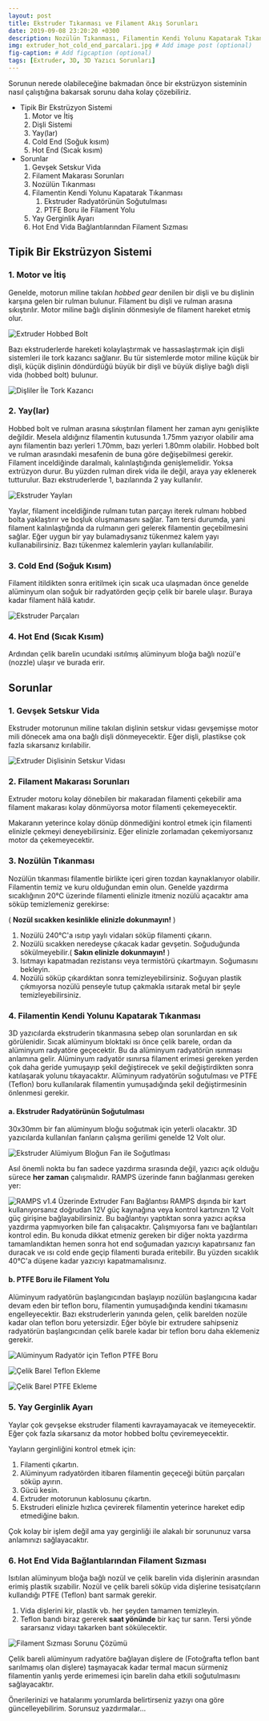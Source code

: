 ```yaml
---
layout: post
title: Ekstruder Tıkanması ve Filament Akış Sorunları
date: 2019-09-08 23:20:20 +0300
description: Nozülün Tıkanması, Filamentin Kendi Yolunu Kapatarak Tıkanması, Yay Gerginlik Ayarı, Hot End Vida Bağlantılarından Filament Sızması
img: extruder_hot_cold_end_parcalari.jpg # Add image post (optional)
fig-caption: # Add figcaption (optional)
tags: [Extruder, 3D, 3D Yazıcı Sorunları]
---
```


 Sorunun nerede olabileceğine bakmadan önce bir ekstrüzyon sisteminin nasıl çalıştığına bakarsak sorunu daha kolay çözebiliriz.

* Tipik Bir Ekstrüzyon Sistemi
	1. Motor ve İtiş
	2. Dişli Sistemi
	3. Yay(lar)
	4. Cold End (Soğuk kısım)
	5. Hot End (Sıcak kısım)
* Sorunlar
	1. Gevşek Setskur Vida
	2. Filament Makarası Sorunları
	3. Nozülün Tıkanması
	4. Filamentin Kendi Yolunu Kapatarak Tıkanması
		1. Ekstruder Radyatörünün Soğutulması
		2. PTFE Boru ile Filament Yolu
	5. Yay Gerginlik Ayarı
	6. Hot End Vida Bağlantılarından Filament Sızması

## Tipik Bir Ekstrüzyon Sistemi

### 1. Motor ve İtiş
 Genelde, motorun miline takılan *hobbed gear* denilen bir dişli ve bu dişlinin karşına gelen bir rulman bulunur. Filament bu dişli ve rulman arasına sıkıştırılır. Motor miline bağlı dişlinin dönmesiyle de filament hareket etmiş olur.

![Extruder Hobbed Bolt]({{site.baseurl}}/assets/img/hobbed_bolt_filament.jpg)

 Bazı ekstruderlerde hareketi kolaylaştırmak ve hassaslaştırmak için dişli sistemleri ile tork kazancı sağlanır. Bu tür sistemlerde motor miline küçük bir dişli, küçük dişlinin döndürdüğü büyük bir dişli ve büyük dişliye bağlı dişli vida (hobbed bolt) bulunur.

![Dişliler İle Tork Kazancı]({{site.baseurl}}/assets/img/disliler_ile_tork_kazanci.jpg)

### 2. Yay(lar)
 Hobbed bolt ve rulman arasına sıkıştırılan filament her zaman aynı genişlikte değildir. Mesela aldığınız filamentin kutusunda 1.75mm yazıyor olabilir ama aynı filamentin bazı yerleri 1.70mm, bazı yerleri 1.80mm olabilir. Hobbed bolt ve rulman arasındaki mesafenin de buna göre değişebilmesi gerekir. Filament inceldiğinde daralmalı, kalınlaştığında genişlemelidir. Yoksa extrüzyon durur. Bu yüzden rulman direk vida ile değil, araya yay eklenerek tutturulur. Bazı ekstruderlerde 1, bazılarında 2 yay kullanılır.

![Ekstruder Yayları]({{site.baseurl}}/assets/img/ekstruder_yaylari.jpg)

 Yaylar, filament inceldiğinde rulmanı tutan parçayı iterek rulmanı hobbed bolta yaklaştırır ve boşluk oluşmamasını sağlar.
 Tam tersi durumda, yani filament kalınlaştığında da rulmanın geri gelerek filamentin geçebilmesini sağlar.
 Eğer uygun bir yay bulamadıysanız tükenmez kalem yayı kullanabilirsiniz. Bazı tükenmez kalemlerin yayları kullanılabilir.


### 3. Cold End (Soğuk Kısım)
 Filament itildikten sonra eritilmek için sıcak uca ulaşmadan önce genelde alüminyum olan soğuk bir radyatörden geçip çelik bir barele ulaşır. Buraya kadar filament hâlâ katıdır.

![Ekstruder Parçaları]({{site.baseurl}}/assets/img/ekstruder_parcalari.jpg)

### 4. Hot End (Sıcak Kısım)
 Ardından çelik barelin ucundaki ısıtılmış alüminyum bloğa bağlı nozül'e (nozzle) ulaşır ve burada erir. 

## Sorunlar

### 1. Gevşek Setskur Vida
 Ekstruder motorunun miline takılan dişlinin setskur vidası gevşemişse motor mili dönecek ama ona bağlı dişli dönmeyecektir. Eğer dişli, plastikse çok fazla sıkarsanız kırılabilir.

![Extruder Dişlisinin Setskur Vidası]({{site.baseurl}}/assets/img/extruder_setskur.jpg)

### 2. Filament Makarası Sorunları
 Extruder motoru kolay dönebilen bir makaradan filamenti çekebilir ama filament makarası kolay dönmüyorsa motor filamenti çekemeyecektir.

 Makaranın yeterince kolay dönüp dönmediğini kontrol etmek için filamenti elinizle çekmeyi deneyebilirsiniz. Eğer elinizle zorlamadan çekemiyorsanız motor da çekemeyecektir.

### 3. Nozülün Tıkanması
 Nozülün tıkanması filamentle birlikte içeri giren tozdan kaynaklanıyor olabilir. Filamentin temiz ve kuru olduğundan emin olun. Genelde yazdırma sıcaklığının 20°C üzerinde filamenti elinizle itmeniz nozülü açacaktır ama söküp temizlemeniz gerekirse:

( **Nozül sıcakken kesinlikle elinizle dokunmayın!** )
1. Nozülü 240°C'a ısıtıp yaylı vidaları söküp filamenti çıkarın.
2. Nozülü sıcakken neredeyse çıkacak kadar gevşetin. Soğuduğunda sökülmeyebilir.( **Sakın elinizle dokunmayın!** )
3. Isıtmayı kapatmadan rezistansı veya termistörü çıkartmayın. Soğumasını bekleyin.
4. Nozülü söküp çıkardıktan sonra temizleyebilirsiniz. Soğuyan plastik çıkmıyorsa nozülü penseyle tutup çakmakla ısıtarak metal bir şeyle temizleyebilirsiniz.

### 4. Filamentin Kendi Yolunu Kapatarak Tıkanması
 3D yazıcılarda ekstruderin tıkanmasına sebep olan sorunlardan en sık görülenidir. Sıcak alüminyum bloktaki ısı önce çelik barele, ordan da alüminyum radyatöre geçecektir. Bu da alüminyum radyatörün ısınması anlamına gelir. Alüminyum radyatör ısınırsa filament erimesi gereken yerden çok daha geride yumuşayıp şekil değiştirecek ve şekil değiştirdikten sonra katılaşarak yolunu tıkayacaktır. Alüminyum radyatörün soğutulması ve PTFE (Teflon) boru kullanılarak filamentin yumuşadığında şekil değiştirmesinin önlenmesi gerekir.

#### a. Ekstruder Radyatörünün Soğutulması
 30x30mm bir fan alüminyum bloğu soğutmak için yeterli olacaktır. 3D yazıcılarda kullanılan fanların çalışma gerilimi genelde 12 Volt olur.

![Ekstruder Alümiyum Bloğun Fan ile Soğutlması]({{site.baseurl}}/assets/img/aluminyum_blok_sogutma_fan.jpg)

 Asıl önemli nokta bu fan sadece yazdırma sırasında değil, yazıcı açık olduğu sürece **her zaman** çalışmalıdır. RAMPS üzerinde fanın bağlanması gereken yer:

![RAMPS v1.4 Üzerinde Extruder Fanı Bağlantısı]({{site.baseurl}}/assets/img/RAMPS_extruder_fan_pin.jpg)
 RAMPS dışında bir kart kullanıyorsanız doğrudan 12V güç kaynağına veya kontrol kartınızın 12 Volt güç girişine bağlayabilirsiniz. Bu bağlantıyı yaptıktan sonra yazıcı açıksa yazdırma yapmıyorken bile fan çalışacaktır. Çalışmıyorsa fanı ve bağlantıları kontrol edin.
 Bu konuda dikkat etmeniz gereken bir diğer nokta yazdırma tamamlandıktan hemen sonra hot end soğumadan yazıcıyı kapatırsanız fan duracak ve ısı cold ende geçip filamenti burada eritebilir. Bu yüzden sıcaklık 40°C'a düşene kadar yazıcıyı kapatmamalısınız.

#### b. PTFE Boru ile Filament Yolu
 Alüminyum radyatörün başlangıcından başlayıp nozülün başlangıcına kadar devam eden bir teflon boru, filamentin yumuşadığında kendini tıkamasını engelleyecektir. Bazı ekstruderlerin yanında gelen, çelik barelden nozüle kadar olan teflon boru yetersizdir. Eğer böyle bir extrudere sahipseniz radyatörün başlangıcından çelik barele kadar bir teflon boru daha eklemeniz gerekir. 

![Alüminyum Radyatör için Teflon PTFE Boru]({{site.baseurl}}/assets/img/aluminyum_radyator_teflon.jpg)

![Çelik Barel Teflon Ekleme]({{site.baseurl}}/assets/img/barel_teflon_ekleme.jpg)

![Çelik Barel PTFE Ekleme]({{site.baseurl}}/assets/img/barel_PTFE_ekleme.jpg)

### 5. Yay Gerginlik Ayarı
 Yaylar çok gevşekse ekstruder filamenti kavrayamayacak ve itemeyecektir. Eğer çok fazla sıkarsanız da motor hobbed boltu çeviremeyecektir.

Yayların gerginliğini kontrol etmek için:
1. Filamenti çıkartın.
2. Alüminyum radyatörden itibaren filamentin geçeceği bütün parçaları söküp ayırın.
3. Gücü kesin.
4. Extruder motorunun kablosunu çıkartın.
5. Ekstruderi elinizle hızlıca çevirerek filamentin yeterince hareket edip etmediğine bakın.

Çok kolay bir işlem değil ama yay gerginliği ile alakalı bir sorununuz varsa anlamınızı sağlayacaktır.

### 6. Hot End Vida Bağlantılarından Filament Sızması
 Isıtılan alüminyum bloğa bağlı nozül ve çelik barelin vida dişlerinin arasından erimiş plastik sızabilir. Nozül ve çelik bareli söküp vida dişlerine tesisatçıların kullandığı PTFE (Teflon) bant sarmak gerekir.
1. Vida dişlerini kir, plastik vb. her şeyden tamamen temizleyin.
2. Teflon bandı biraz gererek **saat yönünde** bir kaç tur sarın. Tersi yönde sararsanız vidayı takarken bant sökülecektir.

![Filament Sızması Sorunu Çözümü]({{site.baseurl}}/assets/img/filament_sizdirma.jpg)

Çelik bareli alüminyum radyatöre bağlayan dişlere de (Fotoğrafta teflon bant sarılmamış olan dişlere) taşmayacak kadar termal macun sürmeniz filamentin yanlış yerde erimemesi için barelin daha etkili soğutulmasını sağlayacaktır.


Önerilerinizi ve hatalarımı yorumlarda belirtirseniz yazıyı ona göre güncelleyebilirim. Sorunsuz yazdırmalar...
